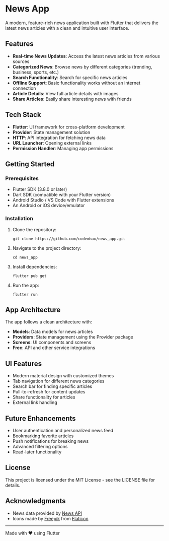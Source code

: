 # News App

A modern, feature-rich news application built with Flutter that delivers the latest news articles with a clean and intuitive user interface.

## Features

- **Real-time News Updates**: Access the latest news articles from various sources
- **Categorized News**: Browse news by different categories (trending, business, sports, etc.)
- **Search Functionality**: Search for specific news articles
- **Offline Support**: Basic functionality works without an internet connection
- **Article Details**: View full article details with images
- **Share Articles**: Easily share interesting news with friends


## Tech Stack

- **Flutter**: UI framework for cross-platform development
- **Provider**: State management solution
- **HTTP**: API integration for fetching news data
- **URL Launcher**: Opening external links
- **Permission Handler**: Managing app permissions


## Getting Started

### Prerequisites

- Flutter SDK (3.8.0 or later)
- Dart SDK (compatible with your Flutter version)
- Android Studio / VS Code with Flutter extensions
- An Android or iOS device/emulator

### Installation

1. Clone the repository:
   ```
   git clone https://github.com/codemhax/news_app.git
   ```

2. Navigate to the project directory:
   ```
   cd news_app
   ```

3. Install dependencies:
   ```
   flutter pub get
   ```

4. Run the app:
   ```
   flutter run
   ```

## App Architecture

The app follows a clean architecture with:

- **Models**: Data models for news articles
- **Providers**: State management using the Provider package
- **Screens**: UI components and screens
- **Frec**: API and other service integrations

## UI Features

- Modern material design with customized themes
- Tab navigation for different news categories
- Search bar for finding specific articles
- Pull-to-refresh for content updates
- Share functionality for articles
- External link handling


## Future Enhancements

- User authentication and personalized news feed
- Bookmarking favorite articles
- Push notifications for breaking news
- Advanced filtering options
- Read-later functionality

## License

This project is licensed under the MIT License - see the LICENSE file for details.


## Acknowledgments

- News data provided by [News API](https://github.com/CodemHax/InShort-News-Api)
- Icons made by [Freepik](https://www.flaticon.com/authors/freepik) from [Flaticon](https://www.flaticon.com/)

---

Made with ❤️ using Flutter